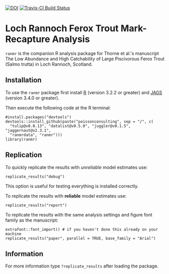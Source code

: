 <!-- README.md is generated from README.Rmd. Please edit that file -->
[![DOI](https://zenodo.org/badge/doi/10.5281/zenodo.31949.svg)](http://dx.doi.org/10.5281/zenodo.31949) [![Travis-CI Build Status](https://travis-ci.org/poissonconsulting/ranmr.svg?branch=master)](https://travis-ci.org/poissonconsulting/ranmr)

Loch Rannoch Ferox Trout Mark-Recapture Analysis
================================================

`ranmr` is the companion R analysis package for Thorne et al.'s manuscript The Low Abundance and High Catchability of Large Piscivorous Ferox Trout (Salmo trutta) in Loch Rannoch, Scotland.

Installation
------------

To use the `ranmr` package first install [R](http://cran.r-project.org) (version 3.2.2 or greater) and [JAGS](http://mcmc-jags.sourceforge.net) (version 3.4.0 or greater).

Then execute the following code at the R terminal:

    #install.packages("devtools")
    devtools::install_github(paste("poissonconsulting", sep = "/", c(
      "tulip@v0.0.13", "datalist@v0.5.0", "juggler@v0.1.5", "jaggernaut@v2.3.1",
      "ranmrdata", "ranmr")))
    library(ranmr)

Replication
-----------

To quickly replicate the results with *unreliable* model estimates use:

    replicate_results("debug")

This option is useful for testing everything is installed correctly.

To replicate the results with **reliable** model estimates use:

    replicate_results("report")

To replicate the results with the same analysis settings and figure font family as the manuscript:

    extrafont::font_import() # if you haven't done this already on your machine
    replicate_results("paper", parallel = TRUE, base_family = "Arial")

Information
-----------

For more information type `?replicate_results` after loading the package.
